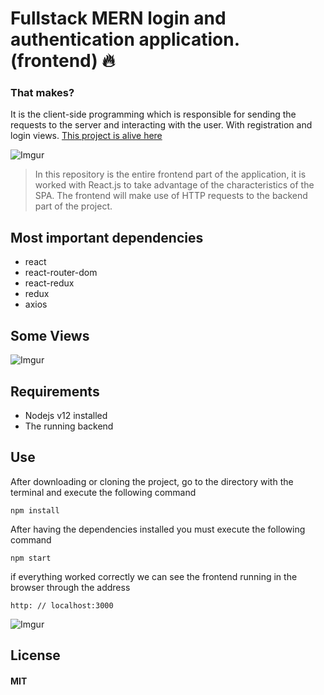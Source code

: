 # Fullstack MERN login and authentication application. (frontend)  🔥

### That makes?
It is the client-side programming which is responsible for sending the requests to the server and interacting with the user. With registration and login views.
[This project is alive here](https://fullstack-login-frontend.herokuapp.com/)

![Imgur](https://i.imgur.com/mxR9AzV.png)



>In this repository is the entire frontend part of the  application, it is worked with React.js to take advantage of the characteristics of the SPA. The frontend will make use of HTTP requests to the backend part of the project.

## Most important dependencies
- react
- react-router-dom
- react-redux
- redux
- axios

## Some Views
![Imgur](https://i.imgur.com/8Nd2dMJ.png)



## Requirements
- Nodejs v12 installed
- The running backend

## Use
After downloading or cloning the project, go to the directory with the terminal and execute the following
command
	
	npm install
After having the dependencies installed you must execute the following command
	
	npm start
if everything worked correctly we can see the frontend running in the browser through the address
	
	http: // localhost:3000

![Imgur](https://i.imgur.com/aSRaEjM.png)

## License
#### MIT
